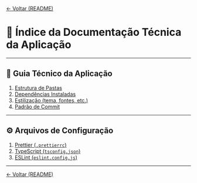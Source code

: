 <!-- markdownlint-disable-next-line MD041 -->
[← Voltar (README)](../README.md)

# 📘 Índice da Documentação Técnica da Aplicação

---

## 🧩 Guia Técnico da Aplicação

1. [Estrutura de Pastas](./documentation/folderTree.md)
2. [Dependências Instaladas](./documentation/dependencies.md)
3. [Estilização (tema, fontes, etc.)](./documentation/styling.md) <!-- (em breve) -->
4. [Padrão de Commit](./documentation/commits.md)

---

## ⚙️ Arquivos de Configuração

1. [Prettier (`.prettierrc`)](./documentation/prettierConfig.md)
2. [TypeScript (`tsconfig.json`)](./documentation/tsconfig.md)
3. [ESLint (`eslint.config.js`)](./documentation/eslintConfig.md) <!-- (em breve) -->

---

[← Voltar (README)](../README.md)

